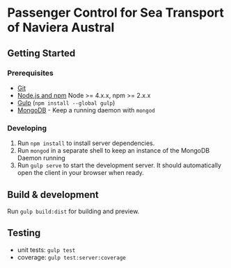 # Passenger Control for Sea Transport of Naviera Austral

## Getting Started

### Prerequisites

- [Git](https://git-scm.com/)
- [Node.js and npm](nodejs.org) Node >= 4.x.x, npm >= 2.x.x
- [Gulp](http://gulpjs.com/) (`npm install --global gulp`)
- [MongoDB](https://www.mongodb.org/) - Keep a running daemon with `mongod`

### Developing

1. Run `npm install` to install server dependencies.
2. Run `mongod` in a separate shell to keep an instance of the MongoDB Daemon running
3. Run `gulp serve` to start the development server. It should automatically open the client in your browser when ready.

## Build & development

Run `gulp build:dist` for building and preview.

## Testing
- unit tests: `gulp test`
- coverage: `gulp test:server:coverage`
